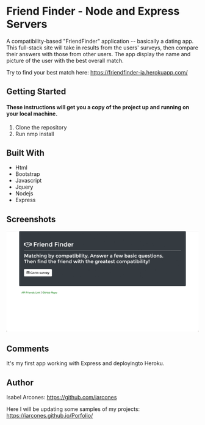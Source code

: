 # Friend Finder - Node and Express Servers

A compatibility-based "FriendFinder" application -- basically a dating app. This full-stack site will take in results from the users' surveys, then compare their answers with those from other users. The app display the name and picture of the user with the best overall match. 

Try to find your best match here: https://friendfinder-ia.herokuapp.com/

## Getting Started

#### These instructions will get you a copy of the project up and running on your local machine.

1. Clone the repository
2. Run nmp install 

## Built With

- Html
- Bootstrap
- Javascript
- Jquery
- Nodejs
- Express

## Screenshots
![](demo.gif)

## Comments

It's my first app working with Express and deployingto Heroku.

## Author

Isabel Arcones: https://github.com/iarcones

Here I will be updating some samples of my projects: https://iarcones.github.io/Porfolio/




